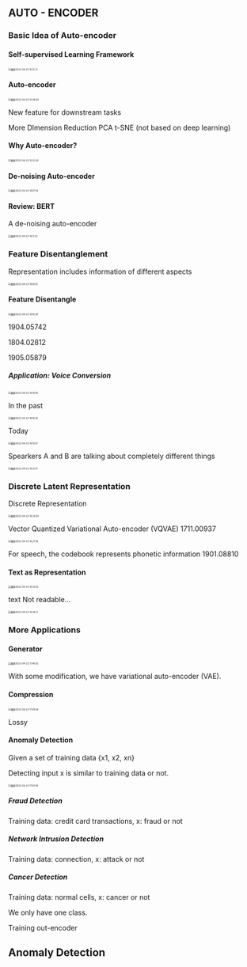## AUTO - ENCODER

### Basic Idea of Auto-encoder

#### Self-supervised Learning Framework

<img src="/Users/hanyixiao/Library/Application Support/typora-user-images/截屏2022-04-23 15.12.21.png" alt="截屏2022-04-23 15.12.21" style="zoom:33%;" />

#### Auto-encoder

<img src="/Users/hanyixiao/Library/Application Support/typora-user-images/截屏2022-04-23 15.48.06.png" alt="截屏2022-04-23 15.48.06" style="zoom:33%;" />

New feature for downstream tasks

More DImension Reduction PCA  t-SNE (not based on deep learning)

#### Why Auto-encoder?

<img src="/Users/hanyixiao/Library/Application Support/typora-user-images/截屏2022-04-23 15.52.36.png" alt="截屏2022-04-23 15.52.36" style="zoom:33%;" />

#### De-noising Auto-encoder

<img src="/Users/hanyixiao/Library/Application Support/typora-user-images/截屏2022-04-23 16.07.54.png" alt="截屏2022-04-23 16.07.54" style="zoom:33%;" />

#### Review: BERT

A de-noising auto-encoder

<img src="/Users/hanyixiao/Library/Application Support/typora-user-images/截屏2022-04-23 16.11.22.png" alt="截屏2022-04-23 16.11.22" style="zoom:33%;" />

### Feature Disentanglement

Representation includes information of different aspects

<img src="/Users/hanyixiao/Library/Application Support/typora-user-images/截屏2022-04-23 16.16.05.png" alt="截屏2022-04-23 16.16.05" style="zoom:33%;" />

#### Feature Disentangle 

<img src="/Users/hanyixiao/Library/Application Support/typora-user-images/截屏2022-04-23 16.16.39.png" alt="截屏2022-04-23 16.16.39" style="zoom:33%;" />

1904.05742

1804.02812

1905.05879

##### Application: Voice Conversion

<img src="/Users/hanyixiao/Library/Application Support/typora-user-images/截屏2022-04-23 16.18.09.png" alt="截屏2022-04-23 16.18.09" style="zoom:33%;" />

In the past

<img src="/Users/hanyixiao/Library/Application Support/typora-user-images/截屏2022-04-23 16.18.45.png" alt="截屏2022-04-23 16.18.45" style="zoom:33%;" />

Today

<img src="/Users/hanyixiao/Library/Application Support/typora-user-images/截屏2022-04-23 16.19.07.png" alt="截屏2022-04-23 16.19.07" style="zoom:33%;" />

Spearkers A and B are talking about completely different things

<img src="/Users/hanyixiao/Library/Application Support/typora-user-images/截屏2022-04-23 16.21.01.png" alt="截屏2022-04-23 16.21.01" style="zoom:33%;" />

### Discrete Latent Representation

Discrete Representation

<img src="/Users/hanyixiao/Library/Application Support/typora-user-images/截屏2022-04-23 16.24.59.png" alt="截屏2022-04-23 16.24.59" style="zoom:33%;" />

Vector Quantized Variational Auto-encoder (VQVAE) 1711.00937

<img src="/Users/hanyixiao/Library/Application Support/typora-user-images/截屏2022-04-23 16.27.36.png" alt="截屏2022-04-23 16.27.36" style="zoom:33%;" />

 For speech, the codebook represents phonetic information 1901.08810

#### Text as Representation

<img src="/Users/hanyixiao/Library/Application Support/typora-user-images/截屏2022-04-23 16.35.55.png" alt="截屏2022-04-23 16.35.55" style="zoom:33%;" />

text Not readable...

<img src="/Users/hanyixiao/Library/Application Support/typora-user-images/截屏2022-04-23 16.36.51.png" alt="截屏2022-04-23 16.36.51" style="zoom:33%;" />

### More Applications

#### Generator

<img src="/Users/hanyixiao/Library/Application Support/typora-user-images/截屏2022-04-23 17.48.02.png" alt="截屏2022-04-23 17.48.02" style="zoom:33%;" />

With some modification, we have variational auto-encoder (VAE).

#### Compression

<img src="/Users/hanyixiao/Library/Application Support/typora-user-images/截屏2022-04-23 17.49.04.png" alt="截屏2022-04-23 17.49.04" style="zoom:33%;" />

Lossy

#### Anomaly Detection

Given a set of training data {x1, x2, xn}

Detecting input x is similar to training data or not.

<img src="/Users/hanyixiao/Library/Application Support/typora-user-images/截屏2022-04-23 17.50.56.png" alt="截屏2022-04-23 17.50.56" style="zoom:33%;" />

##### Fraud Detection

Training data: credit card transactions, x: fraud or not

##### Network Intrusion Detection

Training data: connection, x: attack or not

##### Cancer Detection

Training data: normal cells, x: cancer or not



We only have one class.

Training out-encoder



## Anomaly Detection

